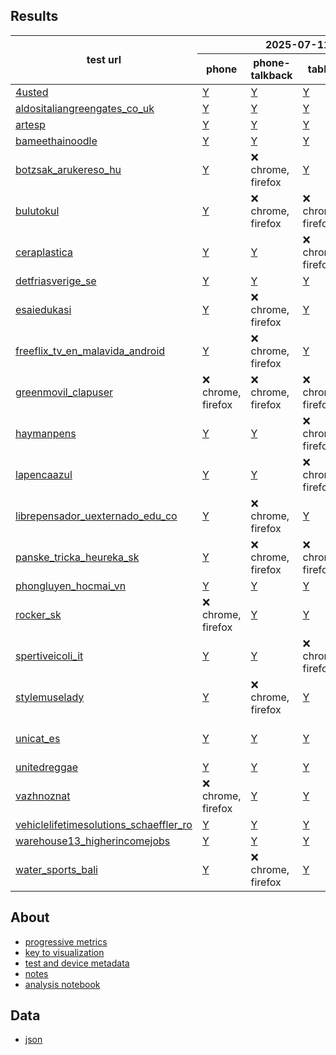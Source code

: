 ## Results
<html lang="en">
<head>
  <meta name="viewport" content="width=device-width, initial-scale=1.0">
  <title>Results Index</title>
</head>
<body>
  <div class="table-container">
    <table>

<thead>
  <tr>
    <th rowspan="2">test url</th>
    <th colspan="4">2025-07-11</th>
  </tr>
  <tr>
    <th>phone</th>
    <th>phone-talkback</th>
    <th>tablet</th>
    <th>tablet-talkback</th>
  </tr>
</thead>

  <tbody>
    <tr>
      <td><a href="https://4usted.com/">4usted</a></td>
      <td><a href="pages/2025-07-11-android-15-p8-4usted.html">Y</a></td>
      <td><a href="pages/2025-07-11-android-15-p8-talkback-4usted.html">Y</a></td>
      <td><a href="pages/2025-07-11-android-15-ptablet-4usted.html">Y</a></td>
      <td><a href="pages/2025-07-11-android-15-ptablet-talkback-4usted.html">Y</a></td>
    </tr>
    <tr>
      <td><a href="https://www.aldositaliangreengates.co.uk/">aldositaliangreengates_co_uk</a></td>
      <td><a href="pages/2025-07-11-android-15-p8-aldositaliangreengates_co_uk.html">Y</a></td>
      <td><a href="pages/2025-07-11-android-15-p8-talkback-aldositaliangreengates_co_uk.html">Y</a></td>
      <td><a href="pages/2025-07-11-android-15-ptablet-aldositaliangreengates_co_uk.html">Y</a></td>
      <td><a href="pages/2025-07-11-android-15-ptablet-talkback-aldositaliangreengates_co_uk.html">Y</a></td>
    </tr>
    <tr>
      <td><a href="https://artesp.org.br/">artesp</a></td>
      <td><a href="pages/2025-07-11-android-15-p8-artesp.html">Y</a></td>
      <td><a href="pages/2025-07-11-android-15-p8-talkback-artesp.html">Y</a></td>
      <td><a href="pages/2025-07-11-android-15-ptablet-artesp.html">Y</a></td>
      <td><a href="pages/2025-07-11-android-15-ptablet-talkback-artesp.html">Y</a></td>
    </tr>
    <tr>
      <td><a href="https://bameethainoodle.com/">bameethainoodle</a></td>
      <td><a href="pages/2025-07-11-android-15-p8-bameethainoodle.html">Y</a></td>
      <td><a href="pages/2025-07-11-android-15-p8-talkback-bameethainoodle.html">Y</a></td>
      <td><a href="pages/2025-07-11-android-15-ptablet-bameethainoodle.html">Y</a></td>
      <td><a href="pages/2025-07-11-android-15-ptablet-talkback-bameethainoodle.html">Y</a></td>
    </tr>
    <tr>
      <td><a href="https://botzsak.arukereso.hu/">botzsak_arukereso_hu</a></td>
      <td><a href="pages/2025-07-11-android-15-p8-botzsak_arukereso_hu.html">Y</a></td>
      <td>❌ chrome, firefox</td>
      <td><a href="pages/2025-07-11-android-15-ptablet-botzsak_arukereso_hu.html">Y</a></td>
      <td><a href="pages/2025-07-11-android-15-ptablet-talkback-botzsak_arukereso_hu.html">Y</a></td>
    </tr>
    <tr>
      <td><a href="https://bulutokul.net/">bulutokul</a></td>
      <td><a href="pages/2025-07-11-android-15-p8-bulutokul.html">Y</a></td>
      <td>❌ chrome, firefox</td>
      <td>❌ chrome, firefox</td>
      <td><a href="pages/2025-07-11-android-15-ptablet-talkback-bulutokul.html">Y</a></td>
    </tr>
    <tr>
      <td><a href="https://www.ceraplastica.com/">ceraplastica</a></td>
      <td><a href="pages/2025-07-11-android-15-p8-ceraplastica.html">Y</a></td>
      <td><a href="pages/2025-07-11-android-15-p8-talkback-ceraplastica.html">Y</a></td>
      <td>❌ chrome, firefox</td>
      <td><a href="pages/2025-07-11-android-15-ptablet-talkback-ceraplastica.html">Y</a></td>
    </tr>
    <tr>
      <td><a href="https://detfriasverige.se/">detfriasverige_se</a></td>
      <td><a href="pages/2025-07-11-android-15-p8-detfriasverige_se.html">Y</a></td>
      <td><a href="pages/2025-07-11-android-15-p8-talkback-detfriasverige_se.html">Y</a></td>
      <td><a href="pages/2025-07-11-android-15-ptablet-detfriasverige_se.html">Y</a></td>
      <td><a href="pages/2025-07-11-android-15-ptablet-talkback-detfriasverige_se.html">Y</a></td>
    </tr>
    <tr>
      <td><a href="https://www.esaiedukasi.com/">esaiedukasi</a></td>
      <td><a href="pages/2025-07-11-android-15-p8-esaiedukasi.html">Y</a></td>
      <td>❌ chrome, firefox</td>
      <td><a href="pages/2025-07-11-android-15-ptablet-esaiedukasi.html">Y</a></td>
      <td><a href="pages/2025-07-11-android-15-ptablet-talkback-esaiedukasi.html">Y</a></td>
    </tr>
    <tr>
      <td><a href="https://freeflix-tv.en.malavida.com/android/">freeflix_tv_en_malavida_android</a></td>
      <td><a href="pages/2025-07-11-android-15-p8-freeflix_tv_en_malavida_android.html">Y</a></td>
      <td>❌ chrome, firefox</td>
      <td><a href="pages/2025-07-11-android-15-ptablet-freeflix_tv_en_malavida_android.html">Y</a></td>
      <td>❌ chrome, firefox</td>
    </tr>
    <tr>
      <td><a href="https://greenmovil.clapuser.com/">greenmovil_clapuser</a></td>
      <td>❌ chrome, firefox</td>
      <td>❌ chrome, firefox</td>
      <td>❌ chrome, firefox</td>
      <td><a href="pages/2025-07-11-android-15-ptablet-talkback-greenmovil_clapuser.html">Y</a></td>
    </tr>
    <tr>
      <td><a href="https://www.haymanpens.com/">haymanpens</a></td>
      <td><a href="pages/2025-07-11-android-15-p8-haymanpens.html">Y</a></td>
      <td><a href="pages/2025-07-11-android-15-p8-talkback-haymanpens.html">Y</a></td>
      <td>❌ chrome, firefox</td>
      <td><a href="pages/2025-07-11-android-15-ptablet-talkback-haymanpens.html">Y</a></td>
    </tr>
    <tr>
      <td><a href="https://www.lapencaazul.com/">lapencaazul</a></td>
      <td><a href="pages/2025-07-11-android-15-p8-lapencaazul.html">Y</a></td>
      <td><a href="pages/2025-07-11-android-15-p8-talkback-lapencaazul.html">Y</a></td>
      <td>❌ chrome, firefox</td>
      <td><a href="pages/2025-07-11-android-15-ptablet-talkback-lapencaazul.html">Y</a></td>
    </tr>
    <tr>
      <td><a href="https://librepensador.uexternado.edu.co/">librepensador_uexternado_edu_co</a></td>
      <td><a href="pages/2025-07-11-android-15-p8-librepensador_uexternado_edu_co.html">Y</a></td>
      <td>❌ chrome, firefox</td>
      <td><a href="pages/2025-07-11-android-15-ptablet-librepensador_uexternado_edu_co.html">Y</a></td>
      <td>❌ chrome, firefox</td>
    </tr>
    <tr>
      <td><a href="https://panske-tricka.heureka.sk/">panske_tricka_heureka_sk</a></td>
      <td><a href="pages/2025-07-11-android-15-p8-panske_tricka_heureka_sk.html">Y</a></td>
      <td>❌ chrome, firefox</td>
      <td>❌ chrome, firefox</td>
      <td><a href="pages/2025-07-11-android-15-ptablet-talkback-panske_tricka_heureka_sk.html">Y</a></td>
    </tr>
    <tr>
      <td><a href="https://phongluyen.hocmai.vn/">phongluyen_hocmai_vn</a></td>
      <td><a href="pages/2025-07-11-android-15-p8-phongluyen_hocmai_vn.html">Y</a></td>
      <td><a href="pages/2025-07-11-android-15-p8-talkback-phongluyen_hocmai_vn.html">Y</a></td>
      <td><a href="pages/2025-07-11-android-15-ptablet-phongluyen_hocmai_vn.html">Y</a></td>
      <td><a href="pages/2025-07-11-android-15-ptablet-talkback-phongluyen_hocmai_vn.html">Y</a></td>
    </tr>
    <tr>
      <td><a href="https://www.rocker.sk/">rocker_sk</a></td>
      <td>❌ chrome, firefox</td>
      <td><a href="pages/2025-07-11-android-15-p8-talkback-rocker_sk.html">Y</a></td>
      <td><a href="pages/2025-07-11-android-15-ptablet-rocker_sk.html">Y</a></td>
      <td>❌ chrome, firefox</td>
    </tr>
    <tr>
      <td><a href="https://www.spertiveicoli.it/">spertiveicoli_it</a></td>
      <td><a href="pages/2025-07-11-android-15-p8-spertiveicoli_it.html">Y</a></td>
      <td><a href="pages/2025-07-11-android-15-p8-talkback-spertiveicoli_it.html">Y</a></td>
      <td>❌ chrome, firefox</td>
      <td><a href="pages/2025-07-11-android-15-ptablet-talkback-spertiveicoli_it.html">Y</a></td>
    </tr>
    <tr>
      <td><a href="https://stylemuselady.com/">stylemuselady</a></td>
      <td><a href="pages/2025-07-11-android-15-p8-stylemuselady.html">Y</a></td>
      <td>❌ chrome, firefox</td>
      <td><a href="pages/2025-07-11-android-15-ptablet-stylemuselady.html">Y</a></td>
      <td>❌ chrome, firefox</td>
    </tr>
    <tr>
      <td><a href="https://www.unicat.es">unicat_es</a></td>
      <td><a href="pages/2025-07-11-android-15-p8-unicat_es.html">Y</a></td>
      <td><a href="pages/2025-07-11-android-15-p8-talkback-unicat_es.html">Y</a></td>
      <td><a href="pages/2025-07-11-android-15-ptablet-unicat_es.html">Y</a></td>
      <td>❌ chrome, firefox</td>
    </tr>
    <tr>
      <td><a href="https://unitedreggae.com/">unitedreggae</a></td>
      <td><a href="pages/2025-07-11-android-15-p8-unitedreggae.html">Y</a></td>
      <td><a href="pages/2025-07-11-android-15-p8-talkback-unitedreggae.html">Y</a></td>
      <td><a href="pages/2025-07-11-android-15-ptablet-unitedreggae.html">Y</a></td>
      <td><a href="pages/2025-07-11-android-15-ptablet-talkback-unitedreggae.html">Y</a></td>
    </tr>
    <tr>
      <td><a href="https://vazhnoznat.com/">vazhnoznat</a></td>
      <td>❌ chrome, firefox</td>
      <td><a href="pages/2025-07-11-android-15-p8-talkback-vazhnoznat.html">Y</a></td>
      <td><a href="pages/2025-07-11-android-15-ptablet-vazhnoznat.html">Y</a></td>
      <td><a href="pages/2025-07-11-android-15-ptablet-talkback-vazhnoznat.html">Y</a></td>
    </tr>
    <tr>
      <td><a href="https://vehiclelifetimesolutions.schaeffler.ro/">vehiclelifetimesolutions_schaeffler_ro</a></td>
      <td><a href="pages/2025-07-11-android-15-p8-vehiclelifetimesolutions_schaeffler_ro.html">Y</a></td>
      <td><a href="pages/2025-07-11-android-15-p8-talkback-vehiclelifetimesolutions_schaeffler_ro.html">Y</a></td>
      <td><a href="pages/2025-07-11-android-15-ptablet-vehiclelifetimesolutions_schaeffler_ro.html">Y</a></td>
      <td><a href="pages/2025-07-11-android-15-ptablet-talkback-vehiclelifetimesolutions_schaeffler_ro.html">Y</a></td>
    </tr>
    <tr>
      <td><a href="https://warehouse13.higherincomejobs.com/">warehouse13_higherincomejobs</a></td>
      <td><a href="pages/2025-07-11-android-15-p8-warehouse13_higherincomejobs.html">Y</a></td>
      <td><a href="pages/2025-07-11-android-15-p8-talkback-warehouse13_higherincomejobs.html">Y</a></td>
      <td><a href="pages/2025-07-11-android-15-ptablet-warehouse13_higherincomejobs.html">Y</a></td>
      <td><a href="pages/2025-07-11-android-15-ptablet-talkback-warehouse13_higherincomejobs.html">Y</a></td>
    </tr>
    <tr>
      <td><a href="https://www.water-sports-bali.com/">water_sports_bali</a></td>
      <td><a href="pages/2025-07-11-android-15-p8-water_sports_bali.html">Y</a></td>
      <td>❌ chrome, firefox</td>
      <td><a href="pages/2025-07-11-android-15-ptablet-water_sports_bali.html">Y</a></td>
      <td><a href="pages/2025-07-11-android-15-ptablet-talkback-water_sports_bali.html">Y</a></td>
    </tr>
  </tbody>
</table>
  </div>
</body>
</html>


## About
- [progressive metrics](/docs/about_1.md)
- [key to visualization](/docs/about_2.md)
- [test and device metadata](/docs/results_metadata.md)
- [notes](/docs/observations_notes.md)
- [analysis notebook](https://github.com/bdekoz/midnight.sfo-07/tree/main/notebooks/lcp_perf_analysis_2025q2.ipynb)


## Data
* [json](https://github.com/bdekoz/midnight.sfo-07/tree/main/results)
